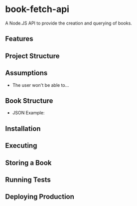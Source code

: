# book-fetch-api
A Node.JS API to provide the creation and querying of books.

## Features

## Project Structure

## Assumptions
- The user won't be able to...

## Book Structure
- JSON Example:

## Installation

## Executing

## Storing a Book

## Running Tests

## Deploying Production

